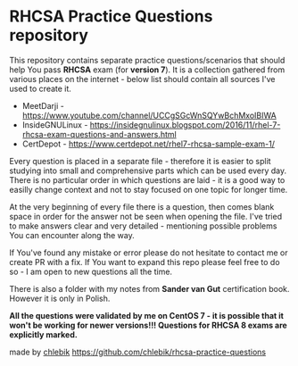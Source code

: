 # RHCSA Practice Questions repository

This repository contains separate practice questions/scenarios that should help You pass **RHCSA** exam (for **version 7**). It is a collection gathered from various places on the internet - below list should contain all sources I've used to create it. 

* MeetDarji - https://www.youtube.com/channel/UCCgSGcWnSQYwBchMxoIBIWA
* InsideGNULinux - https://insidegnulinux.blogspot.com/2016/11/rhel-7-rhcsa-exam-questions-and-answers.html
* CertDepot - https://www.certdepot.net/rhel7-rhcsa-sample-exam-1/



Every question is placed in a separate file - therefore it is easier to split studying into small and comprehensive parts which can be used every day. There is no particular order in which questions are laid - it is a good way to easilly change context and not to stay focused on one topic for longer time.

At the very beginning of every file there is a question, then comes blank space in order for the answer not be seen when opening the file. I've tried to make answers clear and very detailed - mentioning possible problems You can encounter along the way.

If You've found any mistake or error please do not hesitate to contact me or create PR with a fix. If You want to expand this repo please feel free to do so - I am open to new questions all the time.

There is also a folder with my notes from **Sander van Gut** certification book. However it is only in Polish.

**All the questions were validated by me on CentOS 7 - it is possible that it won't be working for newer versions!!! Questions for
RHCSA 8 exams are explicitly marked.**

made by [chlebik](https://github.com/chlebik) 
https://github.com/chlebik/rhcsa-practice-questions